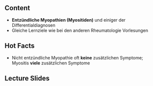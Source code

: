## Content

- **Entzündliche Myopathien (Myositiden)** und einiger der Differentialdiagnosen
- Gleiche Lernziele wie bei den anderen Rheumatologie Vorlesungen

## Hot Facts

- Nicht entzündliche Myopathie oft **keine** zusätzlichen Symptome;
  Myositis **viele** zusätzlichen Symptome

## Lecture Slides

